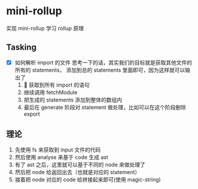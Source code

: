 # mini-rollup

实现 mini-rollup 学习 rollup 原理

## Tasking

- [x] 如何解析 import 的文件
思考一下的话，其实我们的目标就是获取其他文件的所有的 statements， 添加到总的 statements 里面即可，因为这样就可以输出了
  1.  获取到所有 import 的语句
  2. 继续调用 fetchModule
  3. 把生成的 statements 添加到整体的数组内
  4. 最后在 generate 阶段对 statement 做处理，比如可以在这个阶段删除 export


## 理论

1. 先使用 fs 来获取到 input 文件的代码
2. 然后使用 analyse 来基于 code 生成 ast
3. 有了 ast 之后，这里就可以基于不同的 node 来做处理了
4. 然后把 node 给返回出去（也就是对应的 statement）
5. 接着把 node 对应的 code 给拼接起来即可(使用 magic-string)
